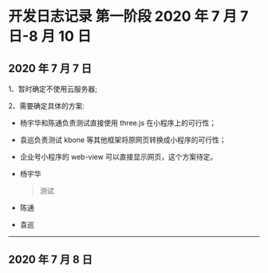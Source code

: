 # 开发日志记录 第一阶段 2020 年 7 月 7 日-8 月 10 日

## 2020 年 7 月 7 日

1、暂时确定不使用云服务器;

2、需要确定具体的方案:

- 杨宇华和陈通负责测试直接使用 three.js 在小程序上的可行性；

- 袁巡负责测试 kbone 等其他框架将原网页转换成小程序的可行性；

- 企业号小程序的 web-view 可以直接显示网页，这个方案待定。

-   杨宇华

    > 测试

-   陈通

    >

-   袁巡
    >

---

## 2020 年 7 月 8 日

